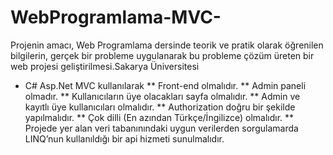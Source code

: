 # WebProgramlama-MVC-
Projenin amacı, Web Programlama dersinde teorik ve pratik olarak öğrenilen bilgilerin, gerçek bir probleme uygulanarak bu probleme çözüm üreten bir web projesi geliştirilmesi.Sakarya Üniversitesi
* C# Asp.Net MVC kullanılarak
  ** Front-end olmalıdır.
  ** Admin paneli olmadır.
  ** Kullanıcıların üye olacakları sayfa olmalıdır.
  ** Admin ve kayıtlı üye kullanıcıları olmalıdır.
  ** Authorization doğru bir şekilde yapılmalıdır.
  ** Çok dilli (En azından Türkçe/İngilizce) olmalıdır.
  ** Projede yer alan veri tabanınındaki uygun verilerden sorgulamarda LINQ’nun kullanıldığı bir api hizmeti sunulmalıdır. 
